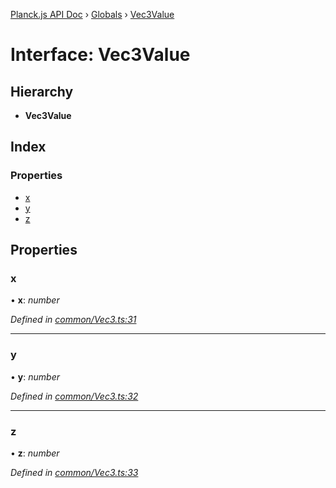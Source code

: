 [Planck.js API Doc](../README.md) › [Globals](../globals.md) › [Vec3Value](vec3value.md)

# Interface: Vec3Value

## Hierarchy

* **Vec3Value**

## Index

### Properties

* [x](vec3value.md#x)
* [y](vec3value.md#y)
* [z](vec3value.md#z)

## Properties

###  x

• **x**: *number*

*Defined in [common/Vec3.ts:31](https://github.com/shakiba/planck.js/blob/1bc1208/src/common/Vec3.ts#L31)*

___

###  y

• **y**: *number*

*Defined in [common/Vec3.ts:32](https://github.com/shakiba/planck.js/blob/1bc1208/src/common/Vec3.ts#L32)*

___

###  z

• **z**: *number*

*Defined in [common/Vec3.ts:33](https://github.com/shakiba/planck.js/blob/1bc1208/src/common/Vec3.ts#L33)*
